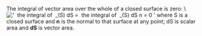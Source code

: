 The integral of vector area over the whole of a closed surface is zero:
\\
!['  the integral of  \_(S) dS =  the integral of  \_(S) dS n = 0 '](../dictionary/equation_images/3474.1..png)
where S is a closed surface and **n** is the normal to that surface at
any point; dS is scalar area and **dS** is vector area.
